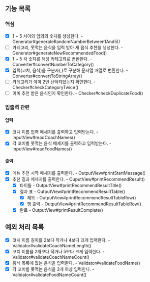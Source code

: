 ## 기능 목록

### 핵심

- [x] 1 ~ 5 사이의 임의의 숫자를 생성한다. - Generator#generateRandomNumberBetween1And5()
- [ ] 카테고리, 못먹는 음식을 입력 받아 새 음식 추천을 생성한다. - Generator#generateNewRecommendedFood()
- [x] 1 ~ 5 각 숫자를 해당 카테고리로 변환한다. - Converter#convertNumberToCategory()
- [x] 입력(코치, 음식)을 구분자(,)로 구분해 문자열 배열로 변환한다. - Converter#convertToStringArray()
- [ ] 카테고리가 이미 2번 선택되었는지 확인한다. - Checker#checkCategoryTwice()
- [ ] 이미 추천 받은 음식인지 확인한다. - Checker#checkDuplicateFood()

### 입출력 관련

#### 입력

- [x] 코치 이름 입력 메세지를 출력하고 입력받는다. - InputView#readCoachNames()
- [x] 각 코치별 못먹는 음식 메세지를 출력하고 입력받는다. - InputView#readFoodNames()

#### 출력

- [x] 메뉴 추천 시작 메세지를 출력한다. - OutputView#printStartMessage()
- [x] 추천 결과 메세지를 출력한다. - OuputView#printRecommendResult()
  - [x] 타이틀 - OutputView#printRecommendResultTitle()
  - [x] 결과 표 - OutputView#printRecommendResultTable()
    - [x] 제목 - OutputView#printRecommendResultTableRow()
    - [x] 행 출력 - OutputView#printRecommendResultTableRow()
  - [x] 완료 - OutputView#printResultComplete()

## 예외 처리 목록

- [x] 코치 이름 길이를 2보다 작거나 4보다 크게 입력한다. - Validator#validateCoachNameLength()
- [x] 코치 이름을 2개보다 작거나 5보다 크게 입력한다. - Validator#validateCoachNameCount()
- [x] 음식 목록에 없는 음식을 입력한다. - Validator#validateFoodName()
- [x] 각 코치별 못먹는 음식을 3개 이상 입력한다. - Validator#validateFoodNameCount()
